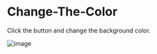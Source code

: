 # Change-The-Color

Click the button and change the background color.

![image](https://user-images.githubusercontent.com/104829819/191993557-d6cd5770-0cab-4027-bb9d-b45373d99e56.png)
